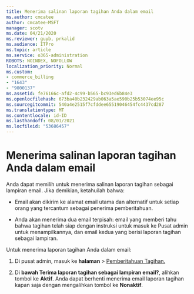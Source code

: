 ```yaml
---
title: Menerima salinan laporan tagihan Anda dalam email
ms.author: cmcatee
author: cmcatee-MSFT
manager: scotv
ms.date: 04/21/2020
ms.reviewer: guyb, prkalid
ms.audience: ITPro
ms.topic: article
ms.service: o365-administration
ROBOTS: NOINDEX, NOFOLLOW
localization_priority: Normal
ms.custom:
- commerce_billing
- "1643"
- "9000137"
ms.assetid: fe76166c-afd2-4c99-b565-bc93ed6b84e3
ms.openlocfilehash: 673ba40b232429ab063a5ae590b25b53074ee95c
ms.sourcegitcommit: 540a4e2515f7cfddee65519046454fc4437cd287
ms.translationtype: MT
ms.contentlocale: id-ID
ms.lasthandoff: 08/01/2021
ms.locfileid: "53686457"
---
```

# <a name="receive-copy-of-your-billing-statement-in-email"></a>Menerima salinan laporan tagihan Anda dalam email

Anda dapat memilih untuk menerima salinan laporan tagihan sebagai lampiran email. Jika demikian, ketahuilah bahwa:
  
- Email akan dikirim ke alamat email utama dan alternatif untuk setiap orang yang tercantum sebagai penerima pemberitahuan.

- Anda akan menerima dua email terpisah: email yang memberi tahu bahwa tagihan telah siap dengan instruksi untuk masuk ke Pusat admin untuk menampilkannya, dan email kedua yang berisi laporan tagihan sebagai lampiran.

Untuk menerima laporan tagihan Anda dalam email:
  
1. Di pusat admin, masuk ke **halaman** \> [Pemberitahuan Tagihan.](https://go.microsoft.com/fwlink/p/?linkid=853212)

2. Di **bawah Terima laporan tagihan sebagai lampiran email?**, alihkan tombol ke **Aktif**. Anda dapat berhenti menerima email laporan tagihan kapan saja dengan mengalihkan tombol ke **Nonaktif**.